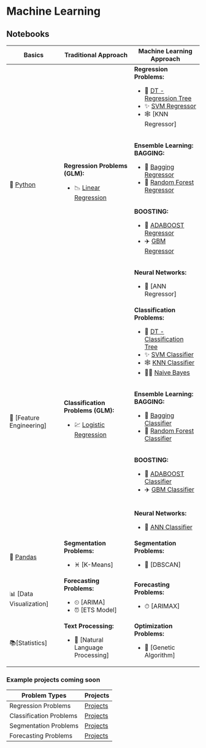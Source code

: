 # Machine Learning

## Notebooks
|Basics|Traditional Approach|Machine Learning Approach|
|-|-|-|
|🐍 [Python](https://colab.research.google.com/github/mkmritunjay/machineLearning/blob/master/pythonBasics.ipynb)|<b>Regression Problems (GLM):</b></br><ul><li>📉 [Linear Regression](https://colab.research.google.com/github/mkmritunjay/machineLearning/blob/master/linearRegression.ipynb)</li></ul>|<b>Regression Problems:</b></br><ul><li>🌲 [DT - Regression Tree](https://colab.research.google.com/github/mkmritunjay/machineLearning/blob/master/DTRegressor.ipynb)</li><li>✨ [SVM Regressor](https://colab.research.google.com/github/mkmritunjay/machineLearning/blob/master/SVMRegressor.ipynb)</li><li>🕸 [KNN Regressor]</li></ul></br><b>Ensemble Learning:</b></br><b>BAGGING:</b><ul><li>🎳 [Bagging Regressor](https://colab.research.google.com/github/mkmritunjay/machineLearning/blob/master/BaggingRegressor.ipynb)</li><li>🌳 [Random Forest Regressor](https://colab.research.google.com/github/mkmritunjay/machineLearning/blob/master/RFRegressor.ipynb)</li></ul></br><b>BOOSTING:</b><ul><li>🚊 [ADABOOST Regressor](https://colab.research.google.com/github/mkmritunjay/machineLearning/blob/master/ADABOOSTRegressor.ipynb)</li><li>✈️ [GBM Regressor](https://colab.research.google.com/github/mkmritunjay/machineLearning/blob/master/GBMRegressor.ipynb)</li></ul></br><b>Neural Networks:</b><ul><li>🧠 [ANN Regressor]</li></ul>|
|🔢 [Feature Engineering]|<b>Classification Problems (GLM):</b></br><ul><li>💹 [Logistic Regression](https://colab.research.google.com/github/mkmritunjay/machineLearning/blob/master/Logistic_regression.ipynb)</li></ul>|<b>Classification Problems:</b></br><ul><li>🌲 [DT - Classification Tree](https://colab.research.google.com/github/mkmritunjay/machineLearning/blob/master/DTClassifier.ipynb)</li><li>✨ [SVM Classifier](https://colab.research.google.com/github/mkmritunjay/machineLearning/blob/master/SVMClassifier.ipynb)</li><li>🕸 [KNN Classifier](https://colab.research.google.com/github/mkmritunjay/machineLearning/blob/master/KNNClassifier.ipynb)</li><li>👶🏻 [Naive Bayes](https://colab.research.google.com/github/mkmritunjay/machineLearning/blob/master/NaiveBayes.ipynb)</li></ul></br><b>Ensemble Learning:</b></br><b>BAGGING:</b><ul><li>🎳 [Bagging Classifier](https://colab.research.google.com/github/mkmritunjay/machineLearning/blob/master/BaggingClassifier.ipynb)</li><li>🌳 [Random Forest Classifier](https://colab.research.google.com/github/mkmritunjay/machineLearning/blob/master/RFClassifier.ipynb)</li></ul></br><b>BOOSTING:</b><ul><li>🚊 [ADABOOST Classifier](https://colab.research.google.com/github/mkmritunjay/machineLearning/blob/master/ADABOOSTClassifier.ipynb)</li><li>✈️ [GBM Classifier](https://colab.research.google.com/github/mkmritunjay/machineLearning/blob/master/GBMClassifier.ipynb)</li></ul></br><b>Neural Networks:</b><ul><li>🧠 [ANN Classifier](https://colab.research.google.com/github/mkmritunjay/machineLearning/blob/master/ANNClassifier.ipynb)</li></ul>|
|🐼 [Pandas](https://colab.research.google.com/github/mkmritunjay/machineLearning/blob/master/pandas_basics.ipynb)|<b>Segmentation Problems:</b></br><ul><li>♓️ [K-Means]</li></ul>|<b>Segmentation Problems:</b></br><ul><li>👀 [DBSCAN]</li></ul>|
|📊 [Data Visualization]|<b>Forecasting Problems:</b></br><ul><li>⏲ [ARIMA]</li><li>⏰ [ETS Model]</li></ul>|<b>Forecasting Problems:</b></br><ul><li>⏱ [ARIMAX]</li></ul>|
|📚[Statistics]|<b>Text Processing:</b></br><ul><li>🔎 [Natural Language Processing]</li></ul>|<b>Optimization Problems:</b></br><ul><li>🧬 [Genetic Algorithm]</li></ul>|

### Example projects coming soon
|Problem Types|Projects|
|-|-|
|Regression Problems|[Projects]()|
|Classification Problems|[Projects]()|
|Segmentation Problems|[Projects]()|
|Forecasting Problems|[Projects]()|

